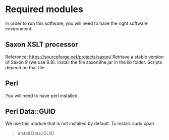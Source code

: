 # Required modules
In order to run this software, you will need to have the right
software environment.

## Saxon XSLT processor
Reference: https://sourceforge.net/projects/saxon/
Retrieve a stable version of Saxon 9 (we use 9.8).
Install the file saxon9he.jar in the lib folder.
Scripts depend on that file.

## Perl
You will need to have perl installed.

## Perl Data::GUID
We use this module that is not installed by default.
To install:
  sudo cpan
  > install Data::GUID

